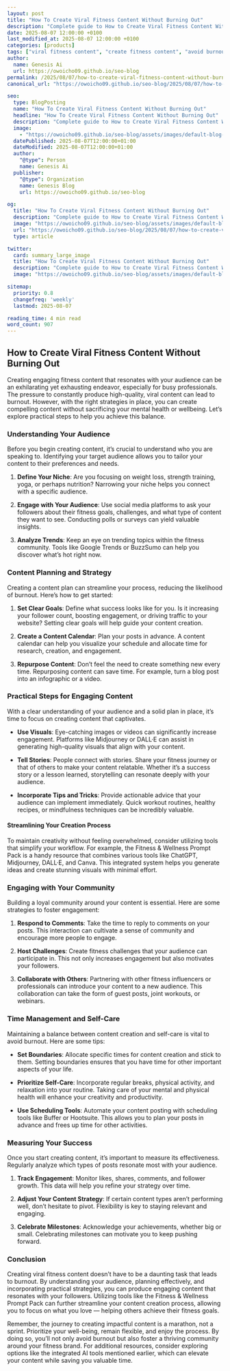 ```yaml
---
layout: post
title: "How To Create Viral Fitness Content Without Burning Out"
description: "Complete guide to How to Create Viral Fitness Content Without Burning Out."
date: 2025-08-07 12:00:00 +0100
last_modified_at: 2025-08-07 12:00:00 +0100
categories: [products]
tags: ["viral fitness content", "create fitness content", "avoid burnout", "fitness prompts", "AI system for fitness", "chatbot for fitness", "wellness prompts", "Canva templates for fitness", "fitness content creation", "AI fitness tools"]
author: 
  name: Genesis Ai
  url: https://owoicho09.github.io/seo-blog
permalink: /2025/08/07/how-to-create-viral-fitness-content-without-burning-out/
canonical_url: "https://owoicho09.github.io/seo-blog/2025/08/07/how-to-create-viral-fitness-content-without-burning-out/"

seo:
  type: BlogPosting
  name: "How To Create Viral Fitness Content Without Burning Out"
  headline: "How To Create Viral Fitness Content Without Burning Out"
  description: "Complete guide to How to Create Viral Fitness Content Without Burning Out."
  image: 
    - "https://owoicho09.github.io/seo-blog/assets/images/default-blog-image.jpg"
  datePublished: 2025-08-07T12:00:00+01:00
  dateModified: 2025-08-07T12:00:00+01:00
  author:
    "@type": Person
    name: Genesis Ai
  publisher:
    "@type": Organization
    name: Genesis Blog
    url: https://owoicho09.github.io/seo-blog

og:
  title: "How To Create Viral Fitness Content Without Burning Out"
  description: "Complete guide to How to Create Viral Fitness Content Without Burning Out."
  image: "https://owoicho09.github.io/seo-blog/assets/images/default-blog-image.jpg"
  url: "https://owoicho09.github.io/seo-blog/2025/08/07/how-to-create-viral-fitness-content-without-burning-out/"
  type: article

twitter:
  card: summary_large_image
  title: "How To Create Viral Fitness Content Without Burning Out"
  description: "Complete guide to How to Create Viral Fitness Content Without Burning Out."
  image: "https://owoicho09.github.io/seo-blog/assets/images/default-blog-image.jpg"

sitemap:
  priority: 0.8
  changefreq: 'weekly'
  lastmod: 2025-08-07

reading_time: 4 min read
word_count: 907
---
```


## How to Create Viral Fitness Content Without Burning Out

Creating engaging fitness content that resonates with your audience can be an exhilarating yet exhausting endeavor, especially for busy professionals. The pressure to constantly produce high-quality, viral content can lead to burnout. However, with the right strategies in place, you can create compelling content without sacrificing your mental health or wellbeing. Let’s explore practical steps to help you achieve this balance.

### Understanding Your Audience

Before you begin creating content, it’s crucial to understand who you are speaking to. Identifying your target audience allows you to tailor your content to their preferences and needs.

1. **Define Your Niche**: Are you focusing on weight loss, strength training, yoga, or perhaps nutrition? Narrowing your niche helps you connect with a specific audience.
   
2. **Engage with Your Audience**: Use social media platforms to ask your followers about their fitness goals, challenges, and what type of content they want to see. Conducting polls or surveys can yield valuable insights.

3. **Analyze Trends**: Keep an eye on trending topics within the fitness community. Tools like Google Trends or BuzzSumo can help you discover what’s hot right now.

### Content Planning and Strategy

Creating a content plan can streamline your process, reducing the likelihood of burnout. Here’s how to get started:

1. **Set Clear Goals**: Define what success looks like for you. Is it increasing your follower count, boosting engagement, or driving traffic to your website? Setting clear goals will help guide your content creation.

2. **Create a Content Calendar**: Plan your posts in advance. A content calendar can help you visualize your schedule and allocate time for research, creation, and engagement.

3. **Repurpose Content**: Don’t feel the need to create something new every time. Repurposing content can save time. For example, turn a blog post into an infographic or a video.

### Practical Steps for Engaging Content

With a clear understanding of your audience and a solid plan in place, it’s time to focus on creating content that captivates.

- **Use Visuals**: Eye-catching images or videos can significantly increase engagement. Platforms like Midjourney or DALL·E can assist in generating high-quality visuals that align with your content.

- **Tell Stories**: People connect with stories. Share your fitness journey or that of others to make your content relatable. Whether it’s a success story or a lesson learned, storytelling can resonate deeply with your audience.

- **Incorporate Tips and Tricks**: Provide actionable advice that your audience can implement immediately. Quick workout routines, healthy recipes, or mindfulness techniques can be incredibly valuable.

#### Streamlining Your Creation Process

To maintain creativity without feeling overwhelmed, consider utilizing tools that simplify your workflow. For example, the Fitness & Wellness Prompt Pack is a handy resource that combines various tools like ChatGPT, Midjourney, DALL·E, and Canva. This integrated system helps you generate ideas and create stunning visuals with minimal effort.

### Engaging with Your Community

Building a loyal community around your content is essential. Here are some strategies to foster engagement:

1. **Respond to Comments**: Take the time to reply to comments on your posts. This interaction can cultivate a sense of community and encourage more people to engage.

2. **Host Challenges**: Create fitness challenges that your audience can participate in. This not only increases engagement but also motivates your followers.

3. **Collaborate with Others**: Partnering with other fitness influencers or professionals can introduce your content to a new audience. This collaboration can take the form of guest posts, joint workouts, or webinars.

### Time Management and Self-Care

Maintaining a balance between content creation and self-care is vital to avoid burnout. Here are some tips:

- **Set Boundaries**: Allocate specific times for content creation and stick to them. Setting boundaries ensures that you have time for other important aspects of your life.

- **Prioritize Self-Care**: Incorporate regular breaks, physical activity, and relaxation into your routine. Taking care of your mental and physical health will enhance your creativity and productivity.

- **Use Scheduling Tools**: Automate your content posting with scheduling tools like Buffer or Hootsuite. This allows you to plan your posts in advance and frees up time for other activities.

### Measuring Your Success

Once you start creating content, it’s important to measure its effectiveness. Regularly analyze which types of posts resonate most with your audience.

1. **Track Engagement**: Monitor likes, shares, comments, and follower growth. This data will help you refine your strategy over time.

2. **Adjust Your Content Strategy**: If certain content types aren’t performing well, don’t hesitate to pivot. Flexibility is key to staying relevant and engaging.

3. **Celebrate Milestones**: Acknowledge your achievements, whether big or small. Celebrating milestones can motivate you to keep pushing forward.

### Conclusion

Creating viral fitness content doesn’t have to be a daunting task that leads to burnout. By understanding your audience, planning effectively, and incorporating practical strategies, you can produce engaging content that resonates with your followers. Utilizing tools like the Fitness & Wellness Prompt Pack can further streamline your content creation process, allowing you to focus on what you love — helping others achieve their fitness goals.

Remember, the journey to creating impactful content is a marathon, not a sprint. Prioritize your well-being, remain flexible, and enjoy the process. By doing so, you’ll not only avoid burnout but also foster a thriving community around your fitness brand. For additional resources, consider exploring options like the integrated AI tools mentioned earlier, which can elevate your content while saving you valuable time.
